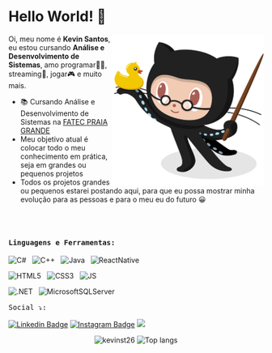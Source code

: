 


# Hello World! 👋

<img align='right' src='Octocat.png' width='300"'>

 
Oi, meu nome é <strong>Kevin Santos</strong>, eu estou cursando <strong>Análise e Desenvolvimento de Sistemas</strong>, amo programar👨‍💻, streaming🎥, jogar🎮 e muito mais.


-  📚 Cursando Análise e Desenvolvimento de Sistemas na [FATEC PRAIA GRANDE](https://www.fatecpg.edu.br/)
-  Meu objetivo atual é colocar todo o meu conhecimento em prática, seja em grandes ou pequenos projetos 
-  Todos os projetos grandes ou pequenos estarei postando aqui, para que eu possa mostrar minha evolução para as pessoas e para o meu eu do futuro 😀

<br><br> 

#### <kbd>Linguagens e Ferramentas:</kbd><br> 

<img height="26" title="C#" alt="C#" src="https://icongr.am/devicon/csharp-original.svg?size=128&color=currentColor"> &nbsp;
<img height="26" title="C++" alt="C++" src="https://icongr.am/devicon/cplusplus-original.svg?size=128&color=currentColor"> &nbsp;
<img height="26" title="Java" alt="Java" src="https://icongr.am/devicon/java-original.svg?size=128&color=currentColor"> &nbsp;
<img height="26" title="ReactNative" alt="ReactNative" src="https://icongr.am/devicon/react-original-wordmark.svg?size=128&color=currentColor"> &nbsp;

<img height="26" title="HTML5" alt="HTML5" src="https://icongr.am/devicon/html5-original.svg?size=128&color=currentColor"> &nbsp;
<img height="26" title="CSS3" alt="CSS3" src="https://icongr.am/devicon/css3-original.svg?size=128&color=currentColor"> &nbsp;
<img height="26" title="JS" alt="JS" src="https://icongr.am/devicon/javascript-original.svg?size=128&color=currentColor"> &nbsp;

<img height="26" title=".NET" alt=".NET" src="https://icongr.am/devicon/dot-net-original-wordmark.svg?size=128&color=currentColor"> &nbsp;
<img height="26" title="MicrosoftSQLServer" alt="MicrosoftSQLServer" src="https://www.freeiconspng.com/uploads/mssql-sql-server-icon-png-15.png"> &nbsp;




<kbd>Social ⤵:</kbd>

[![Linkedin Badge](https://img.shields.io/badge/-LINKEDIN-FF00FF?style=flat-square&logo=Linkedin&logoColor=white&link=https://www.linkedin.com/in/KevinSantos/?locale=en_US)](https://www.linkedin.com/in/kevin-santos-3b5613235/) 
[![Instagram Badge](https://img.shields.io/badge/-INSTAGRAM-FF00FF?style=flat-square&logo=Instagram&logoColor=white&link=https://https://www.instagram.com/zcodexs//)](https://www.instagram.com/zcodexs/)
<a href = "mailto:kevinst2610@gmail.com"><img src="https://img.shields.io/badge/-GMAIL-FF00FF?style=flat-square&logo=GMAIL&logoColor=white&" target="_blank"></a>







  <p align="center">
  <img src="https://github-readme-stats.vercel.app/api?username=kevinfst&show_icons=true&theme=radical" alt="kevinst26" />
   <img src="https://github-readme-stats.vercel.app/api/top-langs/?username=kevinfst&layout=compact&show_icons=true&theme=radical" alt="Top langs" />
</p>



